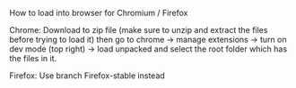 How to load into browser for Chromium / Firefox

Chrome: Download to zip file (make sure to unzip and extract the files before trying to load it)
        then go to chrome -> manage extensions -> turn on dev mode (top right) -> load unpacked 
        and select the root folder which has the files in it.

Firefox: Use branch Firefox-stable instead
